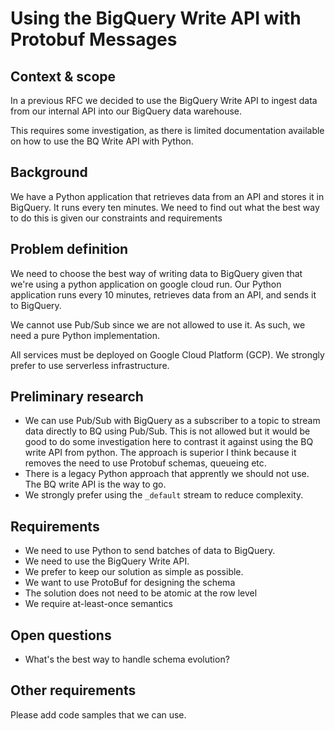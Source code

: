 # Using the BigQuery Write API with Protobuf Messages

## Context & scope

In a previous RFC we decided to use the BigQuery Write API to ingest data from our internal API into our BigQuery data warehouse.

This requires some investigation, as there is limited documentation available on how to use the BQ Write API with Python.

## Background

We have a Python application that retrieves data from an API and stores it in BigQuery. It runs every ten minutes. We need to find out what the best way to do this is given our constraints and requirements

## Problem definition

We need to choose the best way of writing data to BigQuery given that we're using a python application on google cloud run. Our Python application runs every 10 minutes, retrieves data from an API, and sends it to BigQuery.

We cannot use Pub/Sub since we are not allowed to use it. As such, we need a pure Python implementation.

All services must be deployed on Google Cloud Platform (GCP). We strongly prefer to use serverless infrastructure.

## Preliminary research

- We can use Pub/Sub with BigQuery as a subscriber to a topic to stream data directly to BQ using Pub/Sub. This is not allowed but it would be good to do some investigation here to contrast it against using the BQ write API from python. The approach is superior I think because it removes the need to use Protobuf schemas, queueing etc.
- There is a legacy Python approach that apprently we should not use. The BQ write API is the way to go.
- We strongly prefer using the `_default` stream to reduce complexity.

## Requirements

- We need to use Python to send batches of data to BigQuery.
- We need to use the BigQuery Write API.
- We prefer to keep our solution as simple as possible.
- We want to use ProtoBuf for designing the schema
- The solution does not need to be atomic at the row level
- We require at-least-once semantics

## Open questions

- What's the best way to handle schema evolution?

## Other requirements

Please add code samples that we can use.
